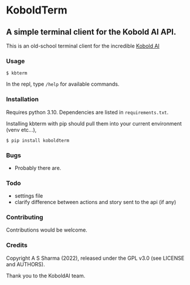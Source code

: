 # KoboldTerm

## A simple terminal client for the Kobold AI API.

This is an old-school terminal client for the incredible [Kobold AI](https://github.com/KoboldAI/KoboldAI-Client)

### Usage

```
$ kbterm
```

In the repl, type `/help` for available commands.


### Installation

Requires python 3.10. Dependencies are listed in `requirements.txt`.

Installing kbterm with pip should pull them into your current environment (venv etc...),
```
$ pip install koboldterm
```

### Bugs

- Probably there are.

### Todo

- settings file
- clarify difference between actions and story sent to the api (if any)

### Contributing

Contributions would be welcome.


### Credits

Copyright A S Sharma (2022), released under the GPL v3.0 (see LICENSE and AUTHORS).

Thank you to the KoboldAI team.
